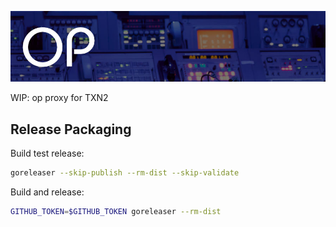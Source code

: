 ![op](https://raw.githubusercontent.com/txn2/op/master/mast.jpg)

WIP: op proxy for TXN2


## Release Packaging

Build test release:
```bash
goreleaser --skip-publish --rm-dist --skip-validate
```

Build and release:
```bash
GITHUB_TOKEN=$GITHUB_TOKEN goreleaser --rm-dist
```